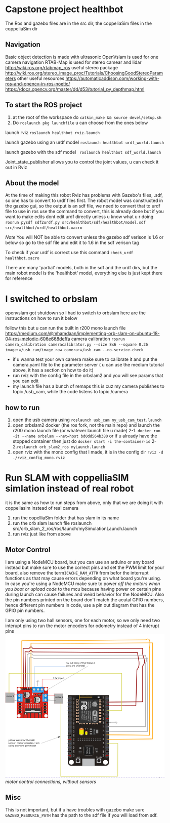 # Capstone project healthbot

The Ros and gazebo files are in the src dir, the coppeliaSim files in the coppeliaSim dir

## Navigation
Basic object detection is made with ultrasonic
OpenVslam is used for one camera navigation
RTAB-Map is used for stereo camear and lidar http://wiki.ros.org/rtabmap_ros
useful stereo package http://wiki.ros.org/stereo_image_proc/Tutorials/ChoosingGoodStereoParameters
other useful resources
https://automaticaddison.com/working-with-ros-and-opencv-in-ros-noetic/
https://docs.opencv.org/master/dd/d53/tutorial_py_depthmap.html


## To start the ROS project

1. at the root of the workspace do `catkin_make && source devel/setup.sh`
2. Do `roslaunch pkg launchfile` u can choose from the ones below
   
   
launch rviz
`roslaunch healthbot rviz.launch`

launch gazebo using an urdf model
`roslaunch healthbot urdf_world.launch`

launch gazebo with the sdf model
` roslaunch healthbot sdf_world.launch`

Joint_state_publisher allows you to control the joint values, u can check it out in Rviz


## About the model
At the time of making this robot Rviz has problems with Gazebo's files, .sdf, so one has to convert to urdf files first.
The robot model was constructed in the gazebo gui, so the output is an sdf file, we need to convert that to urdf file to use in ros
use the command to convert, this is already done but if you want to make edits dont edit urdf directly unless u know what u r doing
`rosrun pysdf sdf2urdf.py src/healthbot/sdf/healthbot/model.sdf src/healthbot/urdf/healthbot.xacro`

_Note_ You will NOT be able to convert unless the gazebo sdf verison is 1.6 or below so go to the sdf file and edit it to 1.6 in the sdf verison tag

To check if your urdf is correct use this command
`check_urdf healthbot.xacro`

There are many 'partial' models, both in the sdf and the urdf dirs, but the main robot model is the 'healthbot' model, everything else is just kept there for reference

# I switched to orbslam
openvslam got shutdown so I had to switch to orbslam here are the instructions on how to run it below

follow this but u can run the built in r200 mono launch file
 https://medium.com/@mhamdaan/implementing-orb-slam-on-ubuntu-18-04-ros-melodic-606e668deffa
camera calibration 
`rosrun camera_calibration cameracalibrator.py --size 8x6 --square 0.26 image:=/usb_cam/image_raw camera:=/usb_cam --no-service-check`
- if u wanna test your own camera make sure to calibrate it and put the camera.yaml file to the parameter server ( u can use the medium tutorial above, it has a section on how to do it)
- run rviz with the config file in the orbslam2 and you will see params that you can edit
- my launch file has a bunch of remaps this is cuz my camera publishes to topic /usb_cam, while the code listens to topic /camera

## how to run
1. open the usb camera using `roslaunch usb_cam my_usb_cam_test.launch`
2. open orbslam2 docker (the ros fork, not the main repo) and launch the r200 mono launch file (or whatever launch file u made) 
	2-1. `docker run -it --name orbslam --net=host bd0dd564b380` or if u already have the stopped container then just do `docker start -i the-container-id`
	2-2.`roslaunch orb_slam2_ros myLaunch.launch`
3. open rviz with the mono config that I made, it is in the config dir
`rviz -d ./rviz_config_mono.rviz`


# Run SLAM with coppelliaSIM simlation instead of real robot
it is the same as how to run steps from above, only that we are doing it with coppeliasim instead of
real camera
1. run the copelliaSim folder that has slam in its name
2. run the orb slam launch file roslaunch src/orb_slam_2_ros/ros/launch/mySimulationLaunch.launch 
3. run rviz just like from above

## Motor Control
I am using a NodeMCU board, but you can use an arduino or any board instead but make sure to use the correct pins and set the PWM limit for your board, also remove the term`ICACHE_RAM_ATTR` from befor the interrupt functions as that may cause errors depending on what board you're using.
In case you're using a NodeMCU make sure to power _off the motors when you boot or upload code_ to the mcu because having power on certain pins during launch can cause failures and weird behavior for the NodeMCU. Also the pin numbers printed on the board don't match the acutal GPIO numbers, hence different pin numbers in code, use a pin out diagram that has the GPIO pin numbers.

I am only using two hall sensors, one for each motor, so we only need two interupt pins to run the motor encoders for odometry instead of 4 interupt pins
![](screenshots/2021-03-25-19-17-35.png)*motor control connections, without sensors*
## Misc
This is not important, but if u have troubles with gazebo make sure `GAZEBO_RESOURCE_PATH` has the path to the sdf file if you will load from sdf.
